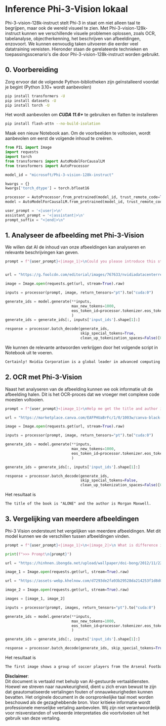 # **Inference Phi-3-Vision lokaal**

Phi-3-vision-128k-instruct stelt Phi-3 in staat om niet alleen taal te begrijpen, maar ook de wereld visueel te zien. Met Phi-3-vision-128k-instruct kunnen we verschillende visuele problemen oplossen, zoals OCR, tabelanalyse, objectherkenning, het beschrijven van afbeeldingen, enzovoort. We kunnen eenvoudig taken uitvoeren die eerder veel datatraining vereisten. Hieronder staan de gerelateerde technieken en toepassingsscenario's die door Phi-3-vision-128k-instruct worden gebruikt.

## **0. Voorbereiding**

Zorg ervoor dat de volgende Python-bibliotheken zijn geïnstalleerd voordat je begint (Python 3.10+ wordt aanbevolen)

```bash
pip install transformers -U
pip install datasets -U
pip install torch -U
```

Het wordt aanbevolen om ***CUDA 11.6+*** te gebruiken en flatten te installeren

```bash
pip install flash-attn --no-build-isolation
```

Maak een nieuw Notebook aan. Om de voorbeelden te voltooien, wordt aanbevolen om eerst de volgende inhoud te creëren.

```python
from PIL import Image
import requests
import torch
from transformers import AutoModelForCausalLM
from transformers import AutoProcessor

model_id = "microsoft/Phi-3-vision-128k-instruct"

kwargs = {}
kwargs['torch_dtype'] = torch.bfloat16

processor = AutoProcessor.from_pretrained(model_id, trust_remote_code=True)
model = AutoModelForCausalLM.from_pretrained(model_id, trust_remote_code=True, torch_dtype="auto").cuda()

user_prompt = '<|user|>\n'
assistant_prompt = '<|assistant|>\n'
prompt_suffix = "<|end|>\n"
```

## **1. Analyseer de afbeelding met Phi-3-Vision**

We willen dat AI de inhoud van onze afbeeldingen kan analyseren en relevante beschrijvingen kan geven.

```python
prompt = f"{user_prompt}<|image_1|>\nCould you please introduce this stock to me?{prompt_suffix}{assistant_prompt}"


url = "https://g.foolcdn.com/editorial/images/767633/nvidiadatacenterrevenuefy2017tofy2024.png"

image = Image.open(requests.get(url, stream=True).raw)

inputs = processor(prompt, image, return_tensors="pt").to("cuda:0")

generate_ids = model.generate(**inputs, 
                              max_new_tokens=1000,
                              eos_token_id=processor.tokenizer.eos_token_id,
                              )
generate_ids = generate_ids[:, inputs['input_ids'].shape[1]:]

response = processor.batch_decode(generate_ids, 
                                  skip_special_tokens=True, 
                                  clean_up_tokenization_spaces=False)[0]
```

We kunnen de relevante antwoorden verkrijgen door het volgende script in Notebook uit te voeren.

```txt
Certainly! Nvidia Corporation is a global leader in advanced computing and artificial intelligence (AI). The company designs and develops graphics processing units (GPUs), which are specialized hardware accelerators used to process and render images and video. Nvidia's GPUs are widely used in professional visualization, data centers, and gaming. The company also provides software and services to enhance the capabilities of its GPUs. Nvidia's innovative technologies have applications in various industries, including automotive, healthcare, and entertainment. The company's stock is publicly traded and can be found on major stock exchanges.
```

## **2. OCR met Phi-3-Vision**

Naast het analyseren van de afbeelding kunnen we ook informatie uit de afbeelding halen. Dit is het OCR-proces dat we vroeger met complexe code moesten voltooien.

```python
prompt = f"{user_prompt}<|image_1|>\nHelp me get the title and author information of this book?{prompt_suffix}{assistant_prompt}"

url = "https://marketplace.canva.com/EAFPHUaBrFc/1/0/1003w/canva-black-and-white-modern-alone-story-book-cover-QHBKwQnsgzs.jpg"

image = Image.open(requests.get(url, stream=True).raw)

inputs = processor(prompt, image, return_tensors="pt").to("cuda:0")

generate_ids = model.generate(**inputs, 
                              max_new_tokens=1000,
                              eos_token_id=processor.tokenizer.eos_token_id,
                              )

generate_ids = generate_ids[:, inputs['input_ids'].shape[1]:]

response = processor.batch_decode(generate_ids, 
                                  skip_special_tokens=False, 
                                  clean_up_tokenization_spaces=False)[0]

```

Het resultaat is

```txt
The title of the book is "ALONE" and the author is Morgan Maxwell.
```

## **3. Vergelijking van meerdere afbeeldingen**

Phi-3 Vision ondersteunt het vergelijken van meerdere afbeeldingen. Met dit model kunnen we de verschillen tussen afbeeldingen vinden.

```python
prompt = f"{user_prompt}<|image_1|>\n<|image_2|>\n What is difference in this two images?{prompt_suffix}{assistant_prompt}"

print(f">>> Prompt\n{prompt}")

url = "https://hinhnen.ibongda.net/upload/wallpaper/doi-bong/2012/11/22/arsenal-wallpaper-free.jpg"

image_1 = Image.open(requests.get(url, stream=True).raw)

url = "https://assets-webp.khelnow.com/d7293de2fa93b29528da214253f1d8d0/news/uploads/2021/07/Arsenal-1024x576.jpg.webp"

image_2 = Image.open(requests.get(url, stream=True).raw)

images = [image_1, image_2]

inputs = processor(prompt, images, return_tensors="pt").to("cuda:0")

generate_ids = model.generate(**inputs, 
                              max_new_tokens=1000,
                              eos_token_id=processor.tokenizer.eos_token_id,
                              )

generate_ids = generate_ids[:, inputs['input_ids'].shape[1]:]

response = processor.batch_decode(generate_ids, skip_special_tokens=True, clean_up_tokenization_spaces=False)[0]
```

Het resultaat is

```txt
The first image shows a group of soccer players from the Arsenal Football Club posing for a team photo with their trophies, while the second image shows a group of soccer players from the Arsenal Football Club celebrating a victory with a large crowd of fans in the background. The difference between the two images is the context in which the photos were taken, with the first image focusing on the team and their trophies, and the second image capturing a moment of celebration and victory.
```

**Disclaimer**:  
Dit document is vertaald met behulp van AI-gestuurde vertaaldiensten. Hoewel we streven naar nauwkeurigheid, dient u zich ervan bewust te zijn dat geautomatiseerde vertalingen fouten of onnauwkeurigheden kunnen bevatten. Het originele document in de oorspronkelijke taal moet worden beschouwd als de gezaghebbende bron. Voor kritieke informatie wordt professionele menselijke vertaling aanbevolen. Wij zijn niet verantwoordelijk voor misverstanden of verkeerde interpretaties die voortvloeien uit het gebruik van deze vertaling.